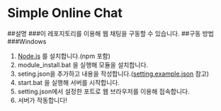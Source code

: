 # **Simple Online Chat**
##설명
###이 레포지토리를 이용해 웹 채팅을 구동할 수 있습니다.
##구동 방법
###Windows
1. [Node.js](https://nodejs.org/en/) 를 설치합니다.(npm 포함)
1. module_install.bat 을 실행해 모듈을 설치합니다.
1. seting.json을 추가하고 내용을 작성합니다.([setting.example.json](https://github.com/wjdgustn/simple-online-chat/blob/master/setting.example.json) 참고)
1. start.bat 을 실행해 서버를 시작합니다.
1. setting.json에서 설정한 포트로 웹 브라우저를 이용해 접속합니다.
1. 서버가 작동합니다!